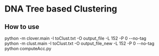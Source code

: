 # DNA Tree based Clustering
 
## How to use
python -m clover.main -I toClust.txt -O output_file -L 152 -P 0 --no-tag
python -m clust.main -I toClust.txt -O output_file_new -L 152 -P 0 --no-tag
python computeAcc.py